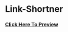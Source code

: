 # Link-Shortner
<a href="https://akprajapati9211.github.io/Link-Shortner/"><h3>Click Here To Preview</h3></a>
